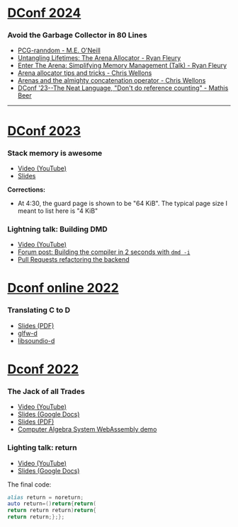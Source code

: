 # [DConf 2024](https://dconf.org/2024/#dennisk)

### Avoid the Garbage Collector in 80 Lines

- [PCG-ranndom -  M.E. O'Neill](https://www.pcg-random.org/)
- [Untangling Lifetimes: The Arena Allocator - Ryan Fleury](https://www.rfleury.com/p/untangling-lifetimes-the-arena-allocator)
- [Enter The Arena: Simplifying Memory Management (Talk) - Ryan Fleury](https://www.rfleury.com/p/enter-the-arena-talk)
- [Arena allocator tips and tricks - Chris Wellons](https://nullprogram.com/blog/2023/09/27/)
- [Arenas and the almighty concatenation operator - Chris Wellons](https://nullprogram.com/blog/2024/05/25/)
- [DConf '23--The Neat Language, "Don't do reference counting" - Mathis Beer](https://youtu.be/nDqlYnS-K2c?si=7BsYit8pkjRgjQlk&t=1430)

---

# [DConf 2023](https://dconf.org/2023/#dennisk)

### Stack memory is awesome

- [Video (YouTube)](https://youtu.be/b0hRAdjCFtI)
- [Slides](https://dconf.org/2023/slides/korpel.pdf)

**Corrections:**
- At 4:30, the guard page is shown to be "64 KiB". The typical page size I meant to list here is "4 KiB"

### Lightning talk: Building DMD

- [Video (YouTube)](https://youtu.be/Ks5vXpDO4H0?si=CeiZExLRhTI0K-b7&t=2187)
- [Forum post: Building the compiler in 2 seconds with `dmd -i`](https://forum.dlang.org/post/ltpjhrigitsizepwcuhs@forum.dlang.org)
- [Pull Requests refactoring the backend](https://github.com/dlang/dmd/pulls?q=is%3Apr+author%3Adkorpel+label%3ABackend+label%3ARefactoring+is%3Aclosed+prototypes)

# [Dconf online 2022](https://dconf.org/2022/online/#dennisk)

### Translating C to D

- [Slides (PDF)](https://dconf.org/2022/online/slides/korpel.pdf)
- [glfw-d](https://github.com/dkorpel/glfw-d)
- [libsoundio-d](https://github.com/dkorpel/libsoundio-d)

# [Dconf 2022](https://dconf.org/2022/#dennisk)

### The Jack of all Trades

- [Video (YouTube)](https://www.youtube.com/watch?v=f9RzegZmnUc)
- [Slides (Google Docs)](https://docs.google.com/presentation/d/1mlIB8_OjchBrf-HDJfhhkjcNKSk2y5DKYus7qr5HoEQ/edit?usp=sharing)
- [Slides (PDF)](https://dconf.org/2022/slides/korpel.pdf)
- [Computer Algebra System WebAssembly demo](https://dkorpel.github.io/dconf2022/)

### Lighting talk: return

- [Video (YouTube)](https://youtu.be/GOKIH7AQJR0?si=Fz7lDpihzjg575Wr&t=741)
- [Slides (Google Docs)](https://docs.google.com/presentation/d/1cAFNsrWqA9--lYtlnRx4Wvt7Vk5a5rhwgh8tVuP0BWY)

The final code:
```D
alias retսrn = noreturn;
auto returո=()return{return(
return retսrn retսrn)return{
return retսrn;};};
```
